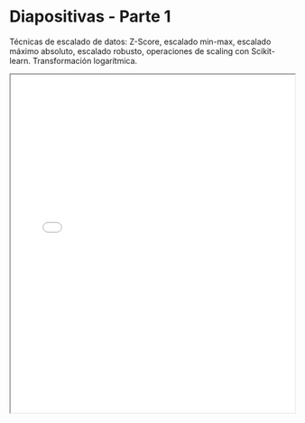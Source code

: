# Diapositivas - Parte 1

Técnicas de escalado de datos: Z-Score, escalado min-max, escalado máximo absoluto, escalado robusto, operaciones de scaling con Scikit-learn. Transformación logarítmica.

<iframe src="./slides/u5-transformacion-p1.html" width="100%" height="600px"></iframe>